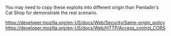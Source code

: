 You may need to copy these exploits into different origin 
than Pwnladin's Cat Shop for demonstrate the real scenario.

https://developer.mozilla.org/en-US/docs/Web/Security/Same-origin_policy
https://developer.mozilla.org/en-US/docs/Web/HTTP/Access_control_CORS